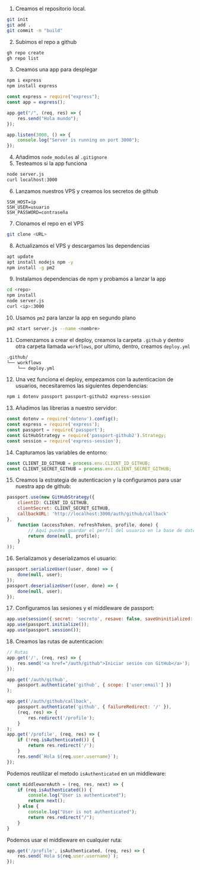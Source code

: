 1. Creamos el repositorio local.

```bash
git init
git add .
git commit -m "build"
```

2. Subimos el repo a github

```bash
gh repo create
gh repo list
```

3. Creamos una app para desplegar

```bash
npm i express
npm install express
```

```js
const express = require("express");
const app = express();

app.get("/", (req, res) => {
    res.send("Hola mundo");
});

app.listen(3000, () => {
    console.log("Server is running on port 3000");
});
```

4. Añadimos `node_modules` al `.gitignore`
5. Testeamos si la app funciona

```bash
node server.js
curl localhost:3000
```

6. Lanzamos nuestros VPS y creamos los secretos de github

```
SSH_HOST=ip
SSH_USER=usuario
SSH_PASSWORD=contraseña
```

7. Clonamos el repo en el VPS

```bash
git clone <URL>
```

8. Actualizamos el VPS y descargamos las dependencias

```bash
apt update
apt install nodejs npm -y
npm install -g pm2
```

9. Instalamos dependencias de npm y probamos a lanzar la app

```bash
cd <repo>
npm install
node server.js
curl <ip>:3000
```

10. Usamos `pm2` para lanzar la app en segundo plano

```bash
pm2 start server.js --name <nombre>
```

11. Comenzamos a crear el deploy, creamos la carpeta `.github` y dentro otra carpeta llamada `workflows`, por ultimo, dentro, creamos `deploy.yml`

```bash
.github/
└── workflows
    └── deploy.yml
```
12. Una vez funciona el deploy, empezamos con la autenticacion de usuarios, necesitaremos las siguientes dependencias:

```bash
npm i dotenv passport passport-github2 express-session
```

13. Añadimos las librerias a nuestro servidor:

```js
const dotenv = require('dotenv').config();
const express = require('express');
const passport = require('passport');
const GitHubStrategy = require('passport-github2').Strategy;
const session = require('express-session');
```
14. Capturamos las variables de entorno:

```js
const CLIENT_ID_GITHUB = process.env.CLIENT_ID_GITHUB;
const CLIENT_SECRET_GITHUB = process.env.CLIENT_SECRET_GITHUB;
```

15. Creamos la estrategia de autenticacion y la configuramos para usar nuestra app de github:

```js
passport.use(new GitHubStrategy({
    clientID: CLIENT_ID_GITHUB,
    clientSecret: CLIENT_SECRET_GITHUB,
    callbackURL: 'http://localhost:3000/auth/github/callback'
},
    function (accessToken, refreshToken, profile, done) {
        // Aquí puedes guardar el perfil del usuario en la base de datos si es necesario
        return done(null, profile);
    }
));
```

16. Serializamos y deserializamos el usuario:

```js
passport.serializeUser((user, done) => {
    done(null, user);
});
passport.deserializeUser((user, done) => {
    done(null, user);
});
```
17. Configuramos las sesiones y el middleware de passport:

```js
app.use(session({ secret: 'secreto', resave: false, saveUninitialized: false }));
app.use(passport.initialize());
app.use(passport.session());
```
18. Creamos las rutas de autenticacion:

```js
// Rutas
app.get('/', (req, res) => {
    res.send('<a href="/auth/github">Iniciar sesión con GitHub</a>');
});

app.get('/auth/github',
    passport.authenticate('github', { scope: ['user:email'] })
);

app.get('/auth/github/callback',
    passport.authenticate('github', { failureRedirect: '/' }),
    (req, res) => {
        res.redirect('/profile');
    }
);
app.get('/profile', (req, res) => {
    if (!req.isAuthenticated()) {
        return res.redirect('/');
    }
    res.send(`Hola ${req.user.username}`);
});
```

Podemos reutilizar el metodo `isAuthenticated` en un middleware:

```js
const middlewareAuth = (req, res, next) => {
    if (req.isAuthenticated()) {
        console.log("User is authenticated");
        return next();
    } else {
        console.log("User is not authenticated");
        return res.redirect("/");
    }
}
```

Podemos usar el middleware en cualquier ruta:

```js
app.get('/profile', isAuthenticated, (req, res) => {
    res.send(`Hola ${req.user.username}`);
});
```